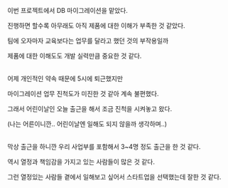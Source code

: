 이번 프로젝트에서 DB 마이그레이션을 맡았다.<br>

진행하면 할수록 아무래도 아직 제품에 대한 이해가 부족한 것 같았다.<br>

팀에 오자마자 교육보다는 업무를 달라고 했던 것의 부작용일까<br>

제품에 대한 이해도도 개발 실력만큼 중요한 것 같다.<br><br>

어제 개인적인 약속 때문에 5시에 퇴근했지만<br>

마이그레이션 업무 진척도가 미진한 것 같아 계속 불편했다.<br>

그래서 어린이날인 오늘 출근을 해서 조금 진척을 시켜놓고 왔다.<br>

(나는 어른이니깐.. 어린이날엔 일해도 되지 않을까 생각하며..)<br><br>

막상 출근을 하니깐 우리 사업부를 포함해서 3~4명 정도 출근을 한 것 같다.<br>

역시 열정과 책임감을 가지고 있는 사람들이 많은 것 같다.<br>

그런 열정있는 사람들 곁에서 일해보고 싶어서 스타트업을 선택했는데 잘한 것 같다.